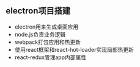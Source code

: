 ## electron项目搭建

- electron用来生成桌面应用
- node.js负责业务逻辑 
- webpack打包应用和热更新
- 使用react框架和react-hot-loader实现局部热更新
- react-redux管理app内部属性